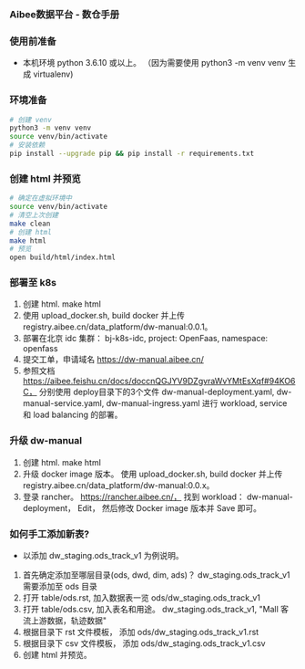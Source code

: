 ### Aibee数据平台 - 数仓手册

### 使用前准备
- 本机环境 python 3.6.10 或以上。 （因为需要使用 python3 -m venv venv 生成 virtualenv)

### 环境准备
```bash
# 创建 venv
python3 -m venv venv
source venv/bin/activate
# 安装依赖
pip install --upgrade pip && pip install -r requirements.txt
```

### 创建 html 并预览
```bash
# 确定在虚拟环境中
source venv/bin/activate
# 清空上次创建
make clean
# 创建 html
make html
# 预览
open build/html/index.html

```

### 部署至 k8s
1. 创建 html. make html
2. 使用 upload_docker.sh, build docker 并上传 registry.aibee.cn/data_platform/dw-manual:0.0.1。
3. 部署在北京 idc 集群： bj-k8s-idc,  project: OpenFaas, namespace: openfass
4. 提交工单，申请域名 https://dw-manual.aibee.cn/
4. 参照文档 https://aibee.feishu.cn/docs/doccnQGJYV9DZgvraWvYMtEsXqf#94KO6C， 分别使用 deploy目录下的3个文件 dw-manual-deployment.yaml, dw-manual-service.yaml, dw-manual-ingress.yaml 进行 workload, service 和 load balancing 的部署。

### 升级 dw-manual
1. 创建 html. make html
2. 升级 docker image 版本。 使用 upload_docker.sh, build docker 并上传 registry.aibee.cn/data_platform/dw-manual:0.0.x。
3. 登录 rancher。 https://rancher.aibee.cn/， 找到 workload：  dw-manual-deployment， Edit， 然后修改 Docker image 版本并 Save 即可。 

### 如何手工添加新表?
- 以添加 dw_staging.ods_track_v1 为例说明。 
1. 首先确定添加至哪层目录(ods, dwd, dim, ads)？ dw_staging.ods_track_v1需要添加至 ods 目录
2. 打开 table/ods.rst, 加入数据表一览 ods/dw_staging.ods_track_v1
3. 打开 table/ods.csv, 加入表名和用途。 dw_staging.ods_track_v1, "Mall 客流上游数据，轨迹数据"
4. 根据目录下 rst 文件模板， 添加 ods/dw_staging.ods_track_v1.rst
5. 根据目录下 csv 文件模板， 添加 ods/dw_staging.ods_track_v1.csv
6. 创建 html 并预览。